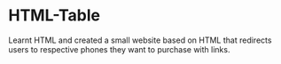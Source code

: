 # HTML-Table
Learnt HTML and created a small website based on HTML that redirects users to respective phones they want to purchase with links.
